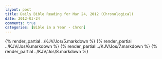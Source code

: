 ```yaml
---
layout: post
title: Daily Bible Reading for Mar 24, 2012 (Chronological)
date: 2012-03-24
comments: true
categories: [Bible in a Year - Chron]
---
```

{% render_partial ../KJV/Jos/5.markdown %}
{% render_partial ../KJV/Jos/6.markdown %}
{% render_partial ../KJV/Jos/7.markdown %}
{% render_partial ../KJV/Jos/8.markdown %}
